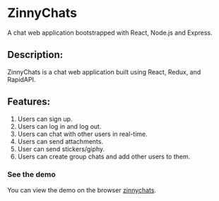 # ZinnyChats
A chat web application bootstrapped with React, Node.js and Express.

## Description:

ZinnyChats is a chat web application built using React, Redux, and RapidAPI.

## Features:
1. Users can sign up.
2. Users can log in and log out.
3. Users can chat with other users in real-time.
4. Users can send attachments.
5. User can send stickers/giphy.
6. Users can create group chats and add other users to them.

### See the demo
You can view the demo on the browser [zinnychats](https://zinnychats.netlify.app).
